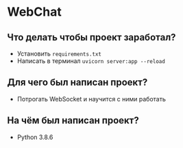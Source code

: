 # WebChat

## Что делать чтобы проект заработал?

- Установить ``requirements.txt``
- Написать в терминал ``uvicorn server:app --reload``

## Для чего был написан проект?

- Потрогать WebSocket и научится с ними работать

## На чём был написан проект?

- Python 3.8.6

